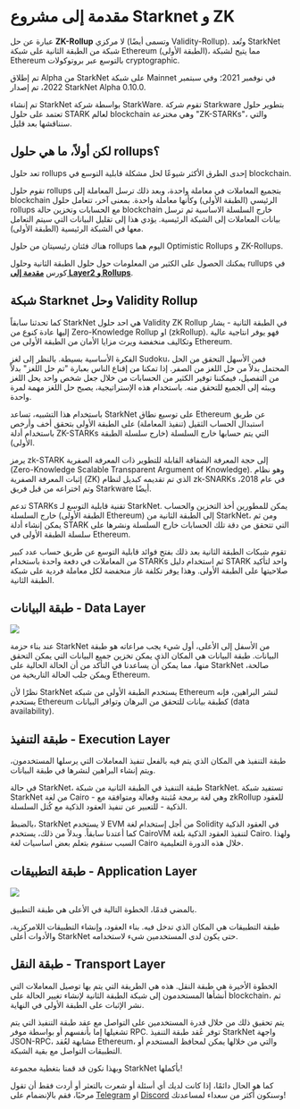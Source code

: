 # مقدمة إلى مشروع Starknet و ZK

عبارة عن حل **ZK-Rollup** لا مركزي (وتسمى أيضًا Validity-Rollup). وتُعد StarkNet شبكة من الطبقة الثانية على شبكة Ethereum (الطبقة الأولى)، مما يتيح لشبكة Ethereum بالتوسع عبر بروتوكولات cryptographic.

تم إطلاق Alpha من StarkNet على شبكة Mainnet في نوفمبر 2021؛ وفي سبتمبر 2022، تم إصدار StarkNet Alpha 0.10.0.

تم إنشاء StarkNet بواسطة شركة StarkWare. تقوم شركة Starkware بتطوير حلول تعتمد على حلول STARK لعالم blockchain وهي مخترعة "ZK-STARKs"، والتي سنناقشها بعد قليل.

## لكن أولاً، ما هي حلول rollups؟

تعد حلول rollups إحدى الطرق الأكثر شيوعًا لحل مشكلة قابلية التوسع في blockchain.

تقوم حلول rollups بتجميع المعاملات في معاملة واحدة، وبعد ذلك ترسل المعاملة إلى blockchain الرئيسي (الطبقة الأولى) وكأنها معاملة واحدة. بمعنى آخر، تتعامل حلول rollups مع الحسابات وتخزين حالة blockchain خارج السلسلة الاساسية ثم ترسل بيانات المعاملات إلى الشبكة الرئيسية. يؤدي هذا إلى تقليل البيانات التي سيتم التعامل معها في الشبكة الرئيسية (الطبقة الأولى).

هناك فئتان رئيسيتان من حلول rollups اليوم هما Optimistic Rollups و ZK-Rollups.

يمكنك الحصول على الكثير من المعلومات حول حلول الطبقة الثانية وحلول rullups في كورس <a href="/courses/60860506-8430-4691-8dbe-c9524ff969ea/lessons" target="_blank">**مقدمة إلى Layer2 و Rollups**</a>.

## شبكة Starknet وحل Validity Rollup

كما تحدثنا سابقاً StarkNet هي احد حلول Validity ZK Rollup في الطبقة الثانية - يشار إليها عادة كنوع من Zero-Knowledge Rollup او (zkRollup). فهو يوفر انتاجية عالية وتكاليف منخفضة ويرث مزايا الأمان من الطبقة الأولى من Ethereum.

الفكرة الأساسية بسيطة. بالنظر إلى لغز Sudoku، فمن الأسهل التحقق من الحل المحتمل بدلاً من حل اللغز من الصفر. إذا تمكنا من إقناع الناس بعبارة "تم حل اللغز" بدلاً من التفصيل، فيمكننا توفير الكثير من الحسابات من خلال جعل شخص واحد يحل اللغز ويبثه إلى الجميع للتحقق منه. باستخدام هذه الإستراتيجية، يصبح حل اللغز مهمة لمرة واحدة.

باستخدام هذا التشبيه، تساعد StarkNet على توسيع نطاق Ethereum عن طريق استبدال الحساب الثقيل (تنفيذ المعاملة) على الطبقة الأولى بتحقق أخف وأرخص باستخدام أدلة ZK-STARKs التي يتم حسابها خارج السلسلة (خارج سلسلة الطبقة الأولى).

يرمز zk-STARK إلى حجة المعرفة الشفافة القابلة للتطوير ذات المعرفة الصفرية (Zero-Knowledge Scalable Transparent Argument of Knowledge). وهو نظام إثبات المعرفة الصفرية (ZK) الذي تم تقديمه كبديل لنظام zk-SNARKs في عام 2018، وتم اختراعه من قبل فريق Starkware أيضًا.

تدعم STARKs تقنية قابلية التوسع لـ StarkNet. يمكن للمطورين أخذ التخزين والحساب خارج السلسلة (الطبقة الأولى Ethereum) إلى الطبقة الثانية من StarkNet، ومن ثم يمكن إنشاء أدلة STARK التي تتحقق من دقة تلك الحسابات خارج السلسلة ونشرها على سلسلة الطبقة الأولى في  Ethereum.

تقوم شبكات الطبقة الثانية بعد ذلك بفتح فوائد قابلية التوسع عن طريق حساب عدد كبير من المعاملات في دفعة واحدة باستخدام STARKs ثم استخدام دليل STARK واحد لتأكيد صلاحيتها على الطبقة الأولى. وهذا يوفر تكلفة غاز منخفضة لكل معاملة فردية على شبكة الطبقة الثانية.

## طبقة البيانات - Data Layer

<img src="https://web3arabs.com/courses/starknet/data-layer.png"/>

عند بناء حزمة StarkNet من الأسفل إلى الأعلى، أول شيء يجب مراعاته هو طبقة البيانات. طبقة البيانات هي المكان الذي يمكن تخزين جميع البيانات التي يمكن التحقق منها، مما يمكن أن يساعدنا في التأكد من أن الحالة الحالية على StarkNet صالحة، ويمكن جلب الحالة التاريخية من Ethereum.

نظرًا لأن StarkNet يستخدم الطبقة الأولى من شبكة Ethereum لنشر البراهين، فإنه يستخدم Ethereum كطبقة بيانات للتحقق من البرهان وتوافر البيانات (data availability).

## طبقة التنفيذ - Execution Layer

طبقة التنفيذ هي المكان الذي يتم فيه بالفعل تنفيذ المعاملات التي يرسلها المستخدمون، ويتم إنشاء البراهين لنشرها في طبقة البيانات.

في حالة StarkNet، طبقة التنفيذ في الطبقة الثانية من شبكة StarkNet. تستفيد شبكة StarkNet من لغة Cairo - وهي لغة برمجة مُثبتة وفعالة ومتوافقة مع zkRollup للعقود الذكية - للتعبير عن تنفيذ العقود الذكية مع كُتل السلسلة.

بالضبط، StarkNet لا يستخدم EVM من أجل إستخدام لغة Solidity في العقود الذكية كما أعتدنا سابقاً. وبدلاً من ذلك، يستخدم CairoVM لتنفيذ العقود الذكية بلغة Cairo. ولهذا السبب سنقوم بتعلم بعض اساسيات لغة Cairo خلال هذه الدورة التعليمية.

## طبقة التطبيقات - Application Layer

<img src="https://web3arabs.com/courses/starknet/application-layer.png"/>

بالمضي قدمًا، الخطوة التالية في الأعلى هي طبقة التطبيق.

طبقة التطبيقات هي المكان الذي تدخل فيه. بناء العقود، وإنشاء التطبيقات اللامركزية، والأدوات أعلى StarkNet حتى يكون لدى المستخدمين شيء لاستخدامه.

## طبقة النقل - Transport Layer

الخطوة الأخيرة هي طبقة النقل. هذه هي الطريقة التي يتم بها توصيل المعاملات التي أنشأها المستخدمون إلى شبكة الطبقة الثانية لإنشاء تغيير الحالة على blockchain، ثم نشر الإثبات على الطبقة الأولى في النهاية.

يتم تحقيق ذلك من خلال قدرة المستخدمين على التواصل مع عقد طبقة التنفيذ التي يتم تشغيلها إما بأنفسهم أو بواسطة موفر RPC. توفر عُقد طبقة التنفيذ StarkNet واجهة JSON-RPC، مشابهة لعُقد Ethereum، والتي من خلالها يمكن لمحافظ المستخدم أو التطبيقات التواصل مع بقية الشبكة.

وبهذا نكون قد قمنا بتغطية مجموعة StarkNet بأكملها!

كما هو الحال دائمًا، إذا كانت لديك أي أسئلة أو شعرت بالتعثر أو أردت فقط أن تقول مرحبًا، فقم بالإنضمام على <a href="https://t.me/Web3ArabsDAO" target="_blank">Telegram</a> او <a href="https://discord.gg/ykgUvqMc4Q" target="_blank">Discord</a> وسنكون أكثر من سعداء لمساعدتك!

